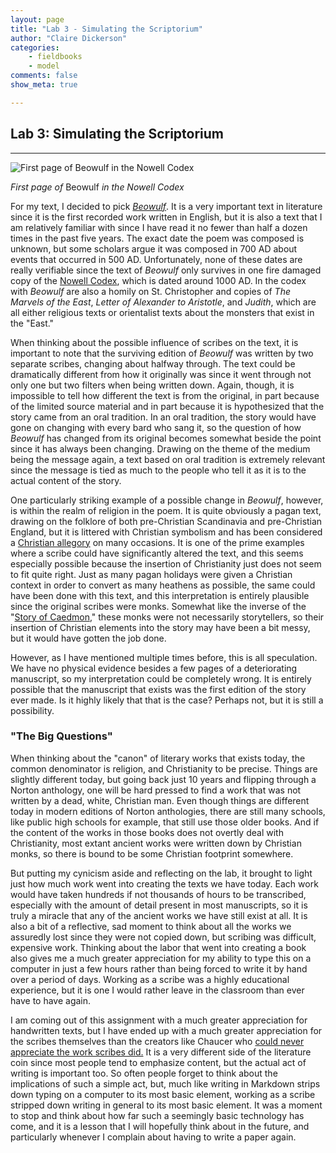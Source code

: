 ```yaml
---
layout: page  
title: "Lab 3 - Simulating the Scriptorium"  
author: "Claire Dickerson"  
categories:  
    - fieldbooks
    - model
comments: false  
show_meta: true   

---
```


## Lab 3: Simulating the Scriptorium 
---
![](http://fb.ru/misc/i/gallery/32842/893859.jpg "First page of Beowulf in the Nowell Codex")

*First page of* Beowulf *in the Nowell Codex*

For my text, I decided to pick [*Beowulf*](http://academic.eb.com/levels/collegiate/article/Beowulf/78692). It is a very important text in literature since it is the first recorded work written in English, but it is also a text that I am relatively familiar with since I have read it no fewer than half a dozen times in the past five years. The exact date the poem was composed is unknown, but some scholars argue it was composed in 700 AD about events that occurred in 500 AD. Unfortunately, none of these dates are really verifiable since the text of *Beowulf* only survives in one fire damaged copy of the [Nowell Codex](https://www.bl.uk/collection-items/beowulf), which is dated around 1000 AD. In the codex with *Beowulf* are also a homily on St. Christopher and copies of *The Marvels of the East*, *Letter of Alexander to Aristotle*, and *Judith*, which are all either religious texts or orientalist texts about the monsters that exist in the "East." 

When thinking about the possible influence of scribes on the text, it is important to note that the surviving edition of *Beowulf* was written by two separate scribes, changing about halfway through. The text could be dramatically different from how it originally was since it went through not only one but two filters when being written down. Again, though, it is impossible to tell how different the text is from the original, in part because of the limited source material and in part because it is hypothesized that the story came from an oral tradition. In an oral tradition, the story would have gone on changing with every bard who sang it, so the question of how *Beowulf* has changed from its original becomes somewhat beside the point since it has always been changing. Drawing on the theme of the medium being the message again, a text based on oral tradition is extremely relevant since the message is tied as much to the people who tell it as it is to the actual content of the story.

One particularly striking example of a possible change in *Beowulf*, however, is within the realm of religion in the poem. It is quite obviously a pagan text, drawing on the folklore of both pre-Christian Scandinavia and pre-Christian England, but it is littered with Christian symbolism and has been considered a [Christian allegory](http://www.jstor.org/stable/27830214?seq=1#page_scan_tab_contents) on many occasions. It is one of the prime examples where a scribe could have significantly altered the text, and this seems especially possible because the insertion of Christianity just does not seem to fit quite right. Just as many pagan holidays were given a Christian context in order to convert as many heathens as possible, the same could have been done with this text, and this interpretation is entirely plausible since the original scribes were monks. Somewhat like the inverse of the "[Story of Caedmon](http://www.heorot.dk/bede-caedmon.html)," these monks were not necessarily storytellers, so their insertion of Christian elements into the story may have been a bit messy, but it would have gotten the job done. 

However, as I have mentioned multiple times before, this is all speculation. We have no physical evidence besides a few pages of a deteriorating manuscript, so my interpretation could be completely wrong. It is entirely possible that the manuscript that exists was the first edition of the story ever made. Is it highly likely that that is the case? Perhaps not, but it is still a possibility.

### "The Big Questions"

When thinking about the "canon" of literary works that exists today, the common denominator is religion, and Christianity to be precise. Things are slightly different today, but going back just 10 years and flipping through a Norton anthology, one will be hard pressed to find a work that was not written by a dead, white, Christian man. Even though things are different today in modern editions of Norton anthologies, there are still many schools, like public high schools for example, that still use those older books. And if the content of the works in those books does not overtly deal with Christianity, most extant ancient works were written down by Christian monks, so there is bound to be some Christian footprint somewhere.

But putting my cynicism aside and reflecting on the lab, it brought to light just how much work went into creating the texts we have today. Each work would have taken hundreds if not thousands of hours to be transcribed, especially with the amount of detail present in most manuscripts, so it is truly a miracle that any of the ancient works we have still exist at all. It is also a bit of a reflective, sad moment to think about all the works we assuredly lost since they were not copied down, but scribing was difficult, expensive work. Thinking about the labor that went into creating a book also gives me a much greater appreciation for my ability to type this on a computer in just a few hours rather than being forced to write it by hand over a period of days. Working as a scribe was a highly educational experience, but it is one I would rather leave in the classroom than ever have to have again.

I am coming out of this assignment with a much greater appreciation for handwritten texts, but I have ended up with a much greater appreciation for the scribes themselves than the creators like Chaucer who [could never appreciate the work scribes did.](https://genius.com/Geoffrey-chaucer-chaucers-words-to-his-scrivener-annotated) It is a very different side of the literature coin since most people tend to emphasize content, but the actual act of writing is important too. So often people forget to think about the implications of such a simple act, but, much like writing in Markdown strips down typing on a computer to its most basic element, working as a scribe stripped down writing in general to its most basic element. It was a moment to stop and think about how far such a seemingly basic technology has come, and it is a lesson that I will hopefully think about in the future, and particularly whenever I complain about having to write a paper again.